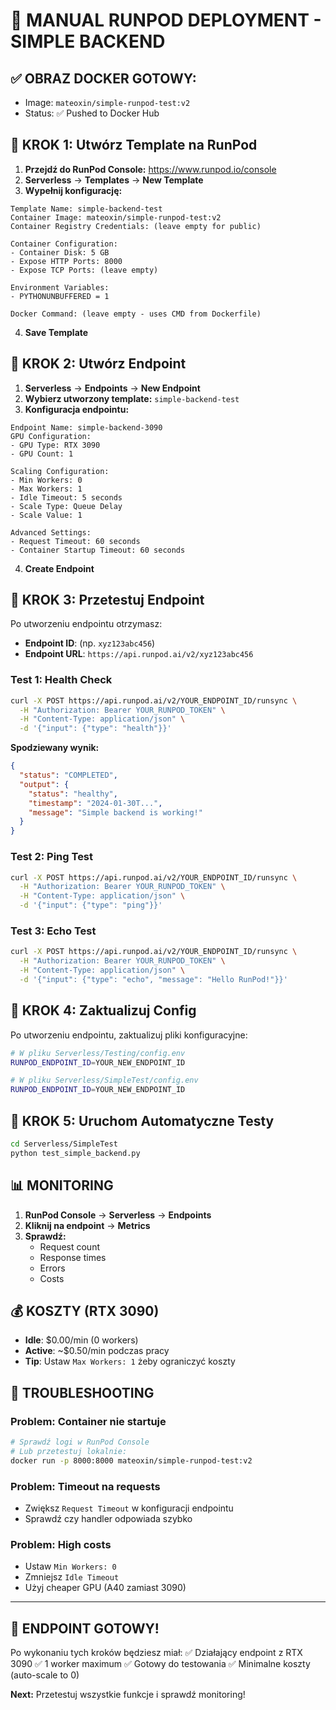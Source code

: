 # 🚀 **MANUAL RUNPOD DEPLOYMENT - SIMPLE BACKEND**

## ✅ **OBRAZ DOCKER GOTOWY:**
- Image: `mateoxin/simple-runpod-test:v2`
- Status: ✅ Pushed to Docker Hub

## 🎯 **KROK 1: Utwórz Template na RunPod**

1. **Przejdź do RunPod Console:** https://www.runpod.io/console
2. **Serverless** → **Templates** → **New Template**
3. **Wypełnij konfigurację:**

```
Template Name: simple-backend-test
Container Image: mateoxin/simple-runpod-test:v2
Container Registry Credentials: (leave empty for public)

Container Configuration:
- Container Disk: 5 GB
- Expose HTTP Ports: 8000
- Expose TCP Ports: (leave empty)

Environment Variables:
- PYTHONUNBUFFERED = 1

Docker Command: (leave empty - uses CMD from Dockerfile)
```

4. **Save Template**

## 🎯 **KROK 2: Utwórz Endpoint**

1. **Serverless** → **Endpoints** → **New Endpoint**
2. **Wybierz utworzony template:** `simple-backend-test`
3. **Konfiguracja endpointu:**

```
Endpoint Name: simple-backend-3090
GPU Configuration:
- GPU Type: RTX 3090
- GPU Count: 1

Scaling Configuration:
- Min Workers: 0
- Max Workers: 1
- Idle Timeout: 5 seconds
- Scale Type: Queue Delay
- Scale Value: 1

Advanced Settings:
- Request Timeout: 60 seconds
- Container Startup Timeout: 60 seconds
```

4. **Create Endpoint**

## 🎯 **KROK 3: Przetestuj Endpoint**

Po utworzeniu endpointu otrzymasz:
- **Endpoint ID**: (np. `xyz123abc456`)
- **Endpoint URL**: `https://api.runpod.ai/v2/xyz123abc456`

### **Test 1: Health Check**
```bash
curl -X POST https://api.runpod.ai/v2/YOUR_ENDPOINT_ID/runsync \
  -H "Authorization: Bearer YOUR_RUNPOD_TOKEN" \
  -H "Content-Type: application/json" \
  -d '{"input": {"type": "health"}}'
```

**Spodziewany wynik:**
```json
{
  "status": "COMPLETED",
  "output": {
    "status": "healthy",
    "timestamp": "2024-01-30T...",
    "message": "Simple backend is working!"
  }
}
```

### **Test 2: Ping Test**
```bash
curl -X POST https://api.runpod.ai/v2/YOUR_ENDPOINT_ID/runsync \
  -H "Authorization: Bearer YOUR_RUNPOD_TOKEN" \
  -H "Content-Type: application/json" \
  -d '{"input": {"type": "ping"}}'
```

### **Test 3: Echo Test**
```bash
curl -X POST https://api.runpod.ai/v2/YOUR_ENDPOINT_ID/runsync \
  -H "Authorization: Bearer YOUR_RUNPOD_TOKEN" \
  -H "Content-Type: application/json" \
  -d '{"input": {"type": "echo", "message": "Hello RunPod!"}}'
```

## 🎯 **KROK 4: Zaktualizuj Config**

Po utworzeniu endpointu, zaktualizuj pliki konfiguracyjne:

```bash
# W pliku Serverless/Testing/config.env
RUNPOD_ENDPOINT_ID=YOUR_NEW_ENDPOINT_ID

# W pliku Serverless/SimpleTest/config.env  
RUNPOD_ENDPOINT_ID=YOUR_NEW_ENDPOINT_ID
```

## 🧪 **KROK 5: Uruchom Automatyczne Testy**

```bash
cd Serverless/SimpleTest
python test_simple_backend.py
```

## 📊 **MONITORING**

1. **RunPod Console** → **Serverless** → **Endpoints**
2. **Kliknij na endpoint** → **Metrics**
3. **Sprawdź:**
   - Request count
   - Response times
   - Errors
   - Costs

## 💰 **KOSZTY (RTX 3090)**

- **Idle**: $0.00/min (0 workers)
- **Active**: ~$0.50/min podczas pracy
- **Tip**: Ustaw `Max Workers: 1` żeby ograniczyć koszty

## 🔧 **TROUBLESHOOTING**

### **Problem: Container nie startuje**
```bash
# Sprawdź logi w RunPod Console
# Lub przetestuj lokalnie:
docker run -p 8000:8000 mateoxin/simple-runpod-test:v2
```

### **Problem: Timeout na requests**
- Zwiększ `Request Timeout` w konfiguracji endpointu
- Sprawdź czy handler odpowiada szybko

### **Problem: High costs**
- Ustaw `Min Workers: 0` 
- Zmniejsz `Idle Timeout`
- Użyj cheaper GPU (A40 zamiast 3090)

---

## 🎉 **ENDPOINT GOTOWY!**

Po wykonaniu tych kroków będziesz miał:
✅ Działający endpoint z RTX 3090
✅ 1 worker maximum
✅ Gotowy do testowania
✅ Minimalne koszty (auto-scale to 0)

**Next:** Przetestuj wszystkie funkcje i sprawdź monitoring! 